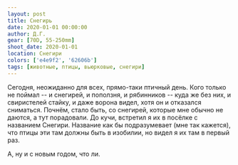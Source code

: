 ```yaml
---
layout: post
title: Снегирь
date: 2020-01-01 00:00:00
author: Д.Г.
gear: [70D, 55-250mm]
shoot_date: 2020-01-01
location: Снегири
colors: ['e4e9f2', '62606b']
tags: [животные, птицы, вьюрковые, снегири]
---
```

Сегодня, неожиданно для всех, прямо-таки птичный день. Кого только не поймал -- и снегирей, и поползня, и рябинников -- куда же без них, и свиристелей стайку, и даже ворона видел, хотя он и отказался сниматься. Почнём, стало быть, со снегирей, которые мне обычно не даются, а тут порадовали. До кучи, встретил я их в посёлке с названием Снегири. Название как бы подразумевает (мне так кажется), что птицы эти там должны быть в изобилии, но видел я их там в первый раз.

А, ну и с новым годом, что ли.
